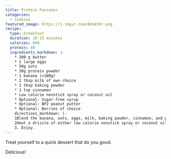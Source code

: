 ```yaml
---
title: Protein Pancakes
categories:
  - Cookies
featured_image: https://i.imgur.com/AEm4tRr.png
recipe:
  type: breakfast
  duration: 10-15 minutes
  calories: 600
  protein: 40
  ingredients_markdown: |-
    * 200 g butter
    * 2 large eggs
    * 50g outs
    * 30g protein powder
    * 1 banana (≈100g)
    * 2 tbsp milk of own choice
    * 1 tbsp baking powder
    * 1 tsp cinnamon
    * Low calorie nonstick spray or coconut oil
    * Optional: Sugar-free syrup
    * Optional: BP2 peanut putter
    * Optional: Berries of choice
    directions_markdown: |-
    1Blend the banana, oats, eggs, milk, baking powder, cinnamon, and protein powder in a blender for 1-2 mins until smooth. Check the oats have broken down, if not, blend for another minute.
    2Heat a drizzle of either low calorie nonstick spray or coconut oil in a pan. Pour or ladle in 2-3 rounds of batter, leaving a little space between each to spread. Cook for 1-2 minutes, until bubbles start to appear on the surface and the underside is golden. Flip over and cook for another minute until cooked through. Transfer to a warmed oven and repeat with the remaining batter. Serve in stacks with preferred topping.
    3. Enjoy.
---
```

Treat yourself to a quick dessert that do you good.

Delicious!
